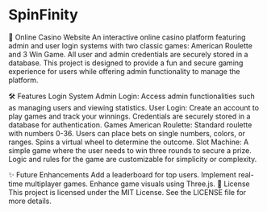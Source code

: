 # SpinFinity
🎰 Online Casino Website
An interactive online casino platform featuring admin and user login systems with two classic games: American Roulette and 3 Win Game. All user and admin credentials are securely stored in a database. This project is designed to provide a fun and secure gaming experience for users while offering admin functionality to manage the platform.

🛠️ Features
Login System
Admin Login: Access admin functionalities such as managing users and viewing statistics.
User Login: Create an account to play games and track your winnings.
Credentials are securely stored in a database for authentication.
Games
American Roulette:
Standard roulette with numbers 0-36.
Users can place bets on single numbers, colors, or ranges.
Spins a virtual wheel to determine the outcome.
Slot Machine:
A simple game where the user needs to win three rounds to secure a prize.
Logic and rules for the game are customizable for simplicity or complexity.

✨ Future Enhancements
Add a leaderboard for top users.
Implement real-time multiplayer games.
Enhance game visuals using Three.js.
💼 License
This project is licensed under the MIT License. See the LICENSE file for more details.
